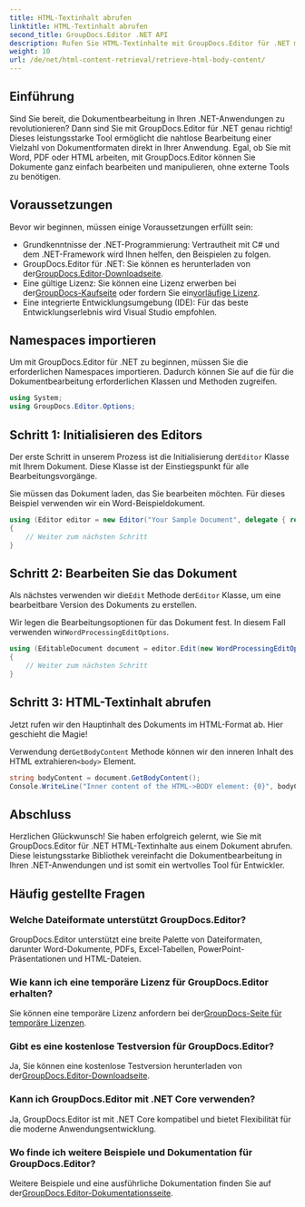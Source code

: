 ```yaml
---
title: HTML-Textinhalt abrufen
linktitle: HTML-Textinhalt abrufen
second_title: GroupDocs.Editor .NET API
description: Rufen Sie HTML-Textinhalte mit GroupDocs.Editor für .NET mit unserer Schritt-für-Schritt-Anleitung ab. Verbessern Sie Ihre .NET-Anwendungen mühelos.
weight: 10
url: /de/net/html-content-retrieval/retrieve-html-body-content/
---
```

## Einführung
Sind Sie bereit, die Dokumentbearbeitung in Ihren .NET-Anwendungen zu revolutionieren? Dann sind Sie mit GroupDocs.Editor für .NET genau richtig! Dieses leistungsstarke Tool ermöglicht die nahtlose Bearbeitung einer Vielzahl von Dokumentformaten direkt in Ihrer Anwendung. Egal, ob Sie mit Word, PDF oder HTML arbeiten, mit GroupDocs.Editor können Sie Dokumente ganz einfach bearbeiten und manipulieren, ohne externe Tools zu benötigen.
## Voraussetzungen
Bevor wir beginnen, müssen einige Voraussetzungen erfüllt sein:
- Grundkenntnisse der .NET-Programmierung: Vertrautheit mit C# und dem .NET-Framework wird Ihnen helfen, den Beispielen zu folgen.
-  GroupDocs.Editor für .NET: Sie können es herunterladen von der[GroupDocs.Editor-Downloadseite](https://releases.groupdocs.com/editor/net/).
-  Eine gültige Lizenz: Sie können eine Lizenz erwerben bei der[GroupDocs-Kaufseite](https://purchase.groupdocs.com/buy) oder fordern Sie ein[vorläufige Lizenz](https://purchase.groupdocs.com/temporary-license/).
- Eine integrierte Entwicklungsumgebung (IDE): Für das beste Entwicklungserlebnis wird Visual Studio empfohlen.
## Namespaces importieren
Um mit GroupDocs.Editor für .NET zu beginnen, müssen Sie die erforderlichen Namespaces importieren. Dadurch können Sie auf die für die Dokumentbearbeitung erforderlichen Klassen und Methoden zugreifen.
```csharp
using System;
using GroupDocs.Editor.Options;
```
## Schritt 1: Initialisieren des Editors
Der erste Schritt in unserem Prozess ist die Initialisierung der`Editor` Klasse mit Ihrem Dokument. Diese Klasse ist der Einstiegspunkt für alle Bearbeitungsvorgänge.

Sie müssen das Dokument laden, das Sie bearbeiten möchten. Für dieses Beispiel verwenden wir ein Word-Beispieldokument.
```csharp
using (Editor editor = new Editor("Your Sample Document", delegate { return new WordProcessingLoadOptions(); }))
{
    // Weiter zum nächsten Schritt
}
```
## Schritt 2: Bearbeiten Sie das Dokument
 Als nächstes verwenden wir die`Edit` Methode der`Editor` Klasse, um eine bearbeitbare Version des Dokuments zu erstellen.

 Wir legen die Bearbeitungsoptionen für das Dokument fest. In diesem Fall verwenden wir`WordProcessingEditOptions`.
```csharp
using (EditableDocument document = editor.Edit(new WordProcessingEditOptions()))
{
    // Weiter zum nächsten Schritt
}
```
## Schritt 3: HTML-Textinhalt abrufen
Jetzt rufen wir den Hauptinhalt des Dokuments im HTML-Format ab. Hier geschieht die Magie!

 Verwendung der`GetBodyContent` Methode können wir den inneren Inhalt des HTML extrahieren`<body>` Element.
```csharp
string bodyContent = document.GetBodyContent();
Console.WriteLine("Inner content of the HTML->BODY element: {0}", bodyContent);
```

## Abschluss
Herzlichen Glückwunsch! Sie haben erfolgreich gelernt, wie Sie mit GroupDocs.Editor für .NET HTML-Textinhalte aus einem Dokument abrufen. Diese leistungsstarke Bibliothek vereinfacht die Dokumentbearbeitung in Ihren .NET-Anwendungen und ist somit ein wertvolles Tool für Entwickler.
## Häufig gestellte Fragen
### Welche Dateiformate unterstützt GroupDocs.Editor?
GroupDocs.Editor unterstützt eine breite Palette von Dateiformaten, darunter Word-Dokumente, PDFs, Excel-Tabellen, PowerPoint-Präsentationen und HTML-Dateien.
### Wie kann ich eine temporäre Lizenz für GroupDocs.Editor erhalten?
 Sie können eine temporäre Lizenz anfordern bei der[GroupDocs-Seite für temporäre Lizenzen](https://purchase.groupdocs.com/temporary-license/).
### Gibt es eine kostenlose Testversion für GroupDocs.Editor?
 Ja, Sie können eine kostenlose Testversion herunterladen von der[GroupDocs.Editor-Downloadseite](https://releases.groupdocs.com/).
### Kann ich GroupDocs.Editor mit .NET Core verwenden?
Ja, GroupDocs.Editor ist mit .NET Core kompatibel und bietet Flexibilität für die moderne Anwendungsentwicklung.
### Wo finde ich weitere Beispiele und Dokumentation für GroupDocs.Editor?
 Weitere Beispiele und eine ausführliche Dokumentation finden Sie auf der[GroupDocs.Editor-Dokumentationsseite](https://tutorials.groupdocs.com/editor/net/).